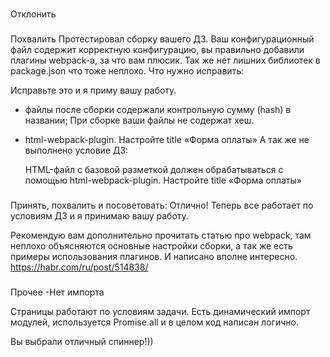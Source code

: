 ###
Отклонить

###
Похвалить
Протестировал сборку вашего ДЗ.
Ваш конфигурационный файл содержит корректную конфигурацию, вы правильно добавили плагины webpack-а, за что вам плюсик. Так же нет лишних библиотек в package.json что тоже неплохо. Что нужно исправить:

Исправьте это и я приму вашу работу.

- файлы после сборки содержали контрольную сумму (hash) в названии;
    При сборке ваши файлы не содержат хеш.

- html-webpack-plugin. Настройте title «Форма оплаты»
    А так же не выполнено условие ДЗ:

    HTML-файл с базовой разметкой должен обрабатываться с помощью html-webpack-plugin. Настройте title «Форма оплаты»



###
Принять, похвалить и посоветовать:
Отлично! Теперь все работает по условиям ДЗ и я принимаю вашу работу.

Рекомендую вам дополнительно прочитать статью про webpack, там неплохо объясняются основные настройки сборки, а так же есть примеры использования плагинов. И написано вполне интересно.
https://habr.com/ru/post/514838/





###
Прочее
-Нет импорта


Страницы работают по условиям задачи. Есть динамический импорт модулей, используется Promise.all и в целом код написан логично.

Вы выбрали отличный спиннер!))
